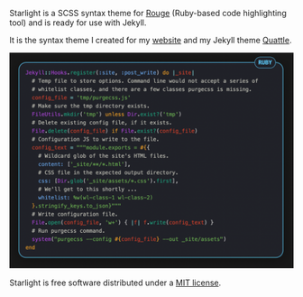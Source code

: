 Starlight is a SCSS syntax theme for [Rouge](https://github.com/rouge-ruby/rouge) (Ruby-based code highlighting tool) and is ready for use with Jekyll.

It is the syntax theme I created for my [website](https://victorwynne.com/) and my Jekyll theme [Quattle](https://quattle.victorwynne.com/).

![Ruby highlight](ruby.png)

Starlight is free software distributed under a [MIT license](https://github.com/victorwynne/starlight/blob/main/LICENSE).

